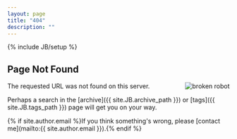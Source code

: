 ```yaml
---
layout: page
title: "404"
description: ""
---
```

{% include JB/setup %}

## Page Not Found

<img src="/images/broken-robot.png" alt="broken robot" align="right"/>The requested URL was not found on this server.

Perhaps a search in the [archive]({{ site.JB.archive_path }}) or [tags]({{ site.JB.tags_path }}) page will get you on your way.

{% if site.author.email %}If you think something's wrong, please [contact me](mailto:{{ site.author.email }}).{% endif %}


